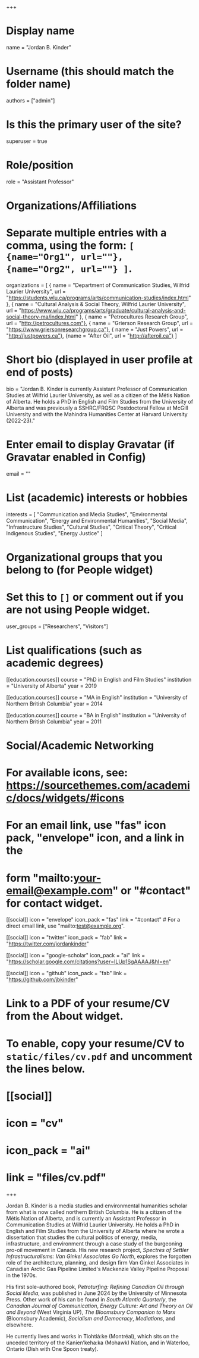 +++
# Display name
name = "Jordan B. Kinder"

# Username (this should match the folder name)
authors = ["admin"]

# Is this the primary user of the site?
superuser = true

# Role/position
role = "Assistant Professor"

# Organizations/Affiliations
#   Separate multiple entries with a comma, using the form: `[ {name="Org1", url=""}, {name="Org2", url=""} ]`.
organizations = [ { name = "Department of Communication Studies, Wilfrid Laurier University", url = "https://students.wlu.ca/programs/arts/communication-studies/index.html" }, { name = "Cultural Analysis & Social Theory, Wilfrid Laurier University", url = "https://www.wlu.ca/programs/arts/graduate/cultural-analysis-and-social-theory-ma/index.html" }, { name = "Petrocultures Research Group", url = "http://petrocultures.com"}, { name = "Grierson Research Group", url = "https://www.griersonresearchgroup.ca"}, { name = "Just Powers", url = "http://justpowers.ca"}, {name = "After Oil", url = "http://afteroil.ca"} ]

# Short bio (displayed in user profile at end of posts)
bio = "Jordan B. Kinder is currently Assistant Professor of Communication Studies at Wilfrid Laurier University, as well as a citizen of the Métis Nation of Alberta. He holds a PhD in English and Film Studies from the University of Alberta and was previously a SSHRC/FRQSC Postdoctoral Fellow at McGill University and with the Mahindra Humanities Center at Harvard University (2022-23)."

# Enter email to display Gravatar (if Gravatar enabled in Config)
email = ""

# List (academic) interests or hobbies
interests = [
  "Communication and Media Studies",
  "Environmental Communication",
  "Energy and Environmental Humanities",
  "Social Media",
  "Infrastructure Studies",
  "Cultural Studies",
  "Critical Theory",
  "Critical Indigenous Studies",
  "Energy Justice"
]

# Organizational groups that you belong to (for People widget)
#   Set this to `[]` or comment out if you are not using People widget.
user_groups = ["Researchers", "Visitors"]

# List qualifications (such as academic degrees)
[[education.courses]]
  course = "PhD in English and Film Studies"
  institution = "University of Alberta"
  year = 2019

[[education.courses]]
  course = "MA in English"
  institution = "University of Northern British Columbia"
  year = 2014

[[education.courses]]
  course = "BA in English"
  institution = "University of Northern British Columbia"
  year = 2011

# Social/Academic Networking
# For available icons, see: https://sourcethemes.com/academic/docs/widgets/#icons
#   For an email link, use "fas" icon pack, "envelope" icon, and a link in the
#   form "mailto:your-email@example.com" or "#contact" for contact widget.

[[social]]
  icon = "envelope"
  icon_pack = "fas"
  link = "#contact"  # For a direct email link, use "mailto:test@example.org".

[[social]]
  icon = "twitter"
  icon_pack = "fab"
  link = "https://twitter.com/jordankinder"

[[social]]
  icon = "google-scholar"
  icon_pack = "ai"
  link = "https://scholar.google.com/citations?user=ILUp1SgAAAAJ&hl=en"

[[social]]
  icon = "github"
  icon_pack = "fab"
  link = "https://github.com/jbkinder"

# Link to a PDF of your resume/CV from the About widget.
# To enable, copy your resume/CV to `static/files/cv.pdf` and uncomment the lines below.
# [[social]]
#   icon = "cv"
#   icon_pack = "ai"
#   link = "files/cv.pdf"

+++

Jordan B. Kinder is a media studies and environmental humanities scholar from what is now called northern British Columbia. He is a citizen of the Métis Nation of Alberta, and is currently an Assistant Professor in Communication Studies at Wilfrid Laurier University. He holds a PhD in English and Film Studies from the University of Alberta where he wrote a dissertation that studies the cultural politics of energy, media, infrastructure, and environment through a case study of the burgeoning pro-oil movement in Canada. His new research project, *Spectres of Settler Infrastructuralisms: Van Ginkel Associates Go North*, explores the forgotten role of the architecture, planning, and design firm Van Ginkel Associates in Canadian Arctic Gas Pipeline Limited's Mackenzie Valley Pipeline Proposal in the 1970s.

His first sole-authored book, *Petroturfing: Refining Canadian Oil through Social Media*, was published in June 2024 by the University of Minnesota Press. Other work of his can be found in *South Atlantic Quarterly*, the *Canadian Journal of Communication*, *Energy Culture: Art and Theory on Oil and Beyond* (West Virginia UP), *The Bloomsbury Companion to Marx* (Bloomsbury Academic), *Socialism and Democracy*, *Mediations*, and elsewhere. 

He currently lives and works in Tiohtiá:ke (Montréal), which sits on the unceded territory of the Kanien’keha:ka (Mohawk) Nation, and in Waterloo, Ontario (Dish with One Spoon treaty).
